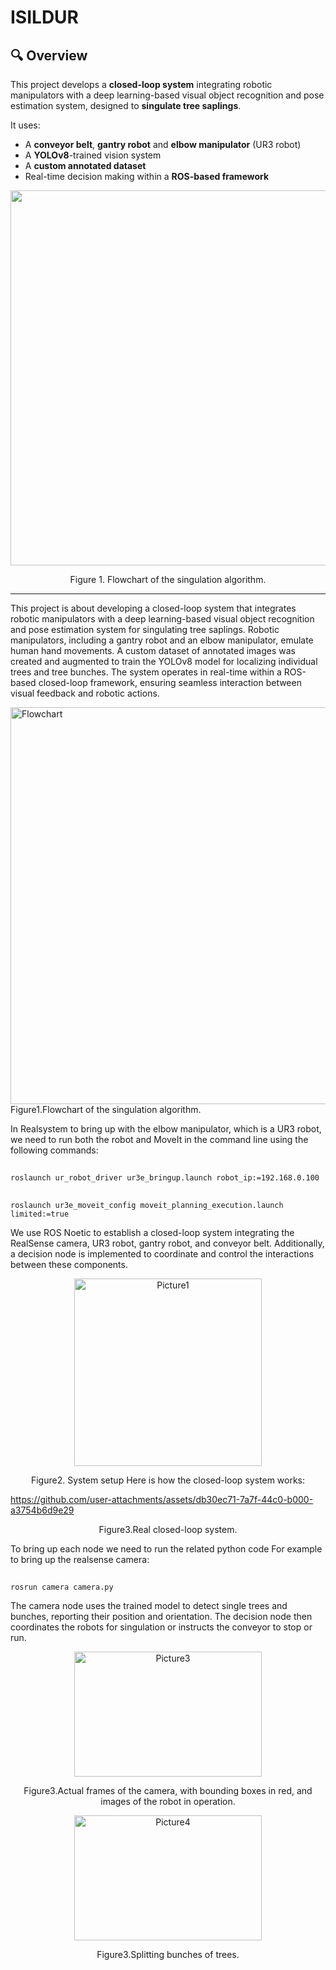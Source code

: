 # ISILDUR
## 🔍 Overview
This project develops a **closed-loop system** integrating robotic manipulators with a deep learning-based visual object recognition and pose estimation system, designed to **singulate tree saplings**.

It uses:
- A **conveyor belt**, **gantry robot** and **elbow manipulator** (UR3 robot)
- A **YOLOv8**-trained vision system
- A **custom annotated dataset**
- Real-time decision making within a **ROS-based framework**

<p align="center">
<img width="600" src="https://github.com/user-attachments/assets/8705b03b-f8d9-41b4-afc6-a9b20bce04e3" />
</p>
<p align="center">Figure 1. Flowchart of the singulation algorithm.</p>

---



This project is about developing a closed-loop system that integrates robotic manipulators with a deep learning-based visual object recognition and pose estimation system for singulating tree saplings. Robotic manipulators, including a gantry robot and an elbow manipulator, emulate human hand movements. A custom dataset of annotated images was created and augmented to train the YOLOv8 model for localizing individual trees and tree bunches. The system operates in real-time within a ROS-based closed-loop framework, ensuring seamless interaction between visual feedback and robotic actions.

<img width="1249" height="635" alt="Flowchart" src="https://github.com/user-attachments/assets/8705b03b-f8d9-41b4-afc6-a9b20bce04e3" />
Figure1.Flowchart of the singulation algorithm.


In Realsystem to bring up with the elbow manipulator, which is a UR3 robot, we need to run both the robot and MoveIt in the command line using the following commands:
##
    roslaunch ur_robot_driver ur3e_bringup.launch robot_ip:=192.168.0.100
##
    roslaunch ur3e_moveit_config moveit_planning_execution.launch limited:=true
    
We use ROS Noetic to establish a closed-loop system integrating the RealSense camera, UR3 robot, gantry robot, and conveyor belt. Additionally, a decision node is implemented to coordinate and control the interactions between these components.
<p align="center" >
<img src="https://github.com/user-attachments/assets/e20ad3ab-51f4-4e5f-8c75-d209c12f5b43" alt="Picture1" width="300" height="300" />
<p align="center" >
Figure2. System setup
Here is how the closed-loop system works:
  

https://github.com/user-attachments/assets/db30ec71-7a7f-44c0-b000-a3754b6d9e29

  


<p align="center" >
Figure3.Real closed-loop system.

To bring up each node we need to run the related python code For example to bring up the realsense camera:
##
    rosrun camera camera.py
The camera node uses the trained model to detect single trees and bunches, reporting their position and orientation. The decision node then coordinates the robots for singulation or instructs the conveyor to stop or run.
<p align="center" >
<img src="https://github.com/user-attachments/assets/fda4ed9b-a95c-4a78-9810-d9bb0b86b5de"alt="Picture3" width="300" height="200" />
<p align="center" >
Figure3.Actual frames of the camera, with bounding boxes in red, and images of the robot in operation.
    
<p align="center" >
<img src="https://github.com/user-attachments/assets/592f1ade-24c8-4b41-9a09-9ef617e87176"alt="Picture4" width="300" height="200" />
    
<p align="center" >
Figure3.Splitting bunches of trees.

